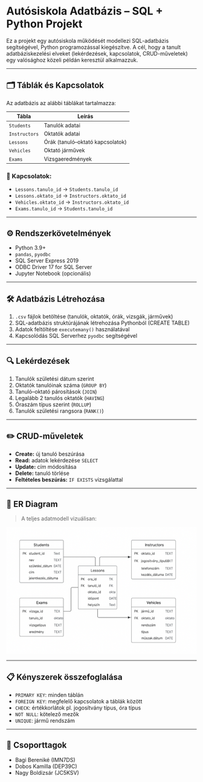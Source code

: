 
# Autósiskola Adatbázis – SQL + Python Projekt

Ez a projekt egy autósiskola működését modellezi SQL-adatbázis segítségével, Python programozással kiegészítve. A cél, hogy a tanult adatbáziskezelési elveket (lekérdezések, kapcsolatok, CRUD-műveletek) egy valósághoz közeli példán keresztül alkalmazzuk.

---

## 🗂️ Táblák és Kapcsolatok

Az adatbázis az alábbi táblákat tartalmazza:

| Tábla         | Leírás |
|---------------|--------|
| `Students`    | Tanulók adatai |
| `Instructors` | Oktatók adatai |
| `Lessons`     | Órák (tanuló–oktató kapcsolatok) |
| `Vehicles`    | Oktató járművek |
| `Exams`       | Vizsgaeredmények |

### 🔗 Kapcsolatok:

- `Lessons.tanulo_id` → `Students.tanulo_id`
- `Lessons.oktato_id` → `Instructors.oktato_id`
- `Vehicles.oktato_id` → `Instructors.oktato_id`
- `Exams.tanulo_id` → `Students.tanulo_id`

---

## ⚙️ Rendszerkövetelmények

- Python 3.9+
- `pandas`, `pyodbc`
- SQL Server Express 2019
- ODBC Driver 17 for SQL Server
- Jupyter Notebook (opcionális)

---

## 🛠️ Adatbázis Létrehozása

1. `.csv` fájlok betöltése (tanulók, oktatók, órák, vizsgák, járművek)
2. SQL-adatbázis struktúrájának létrehozása Pythonból (CREATE TABLE)
3. Adatok feltöltése `executemany()` használatával
4. Kapcsolódás SQL Serverhez `pyodbc` segítségével

---

## 🔍 Lekérdezések

1. Tanulók születési dátum szerint
2. Oktatók tanulóinak száma (`GROUP BY`)
3. Tanuló–oktató párosítások (`JOIN`)
4. Legalább 2 tanulós oktatók (`HAVING`)
5. Óraszám típus szerint (`ROLLUP`)
6. Tanulók születési rangsora (`RANK()`)

---

## ✏️ CRUD-műveletek

- **Create:** új tanuló beszúrása
- **Read:** adatok lekérdezése `SELECT`
- **Update:** cím módosítása
- **Delete:** tanuló törlése
- **Feltételes beszúrás:** `IF EXISTS` vizsgálattal

---

## 🧩 ER Diagram

> A teljes adatmodell vizuálisan:

![ER Diagram](diagram.png)

---

## 📋 Kényszerek összefoglalása

- `PRIMARY KEY`: minden táblán
- `FOREIGN KEY`: megfelelő kapcsolatok a táblák között
- `CHECK`: értékkorlátok pl. jogosítvány típus, óra típus
- `NOT NULL`: kötelező mezők
- `UNIQUE`: jármű rendszám

---

## 👤 Csoporttagok

- Bagi Bereniké (IMN7DS)
- Dobos Kamilla (DEP39C)
- Nagy Boldizsár (JC5KSV)
